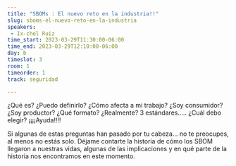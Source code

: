 ```yaml
---
title: "SBOMs : El nuevo reto en la industria!!"
slug: sboms-el-nuevo-reto-en-la-industria
speakers:
 - Ix-chel Ruiz
time_start: 2023-03-29T11:30:00-06:00
time_end: 2023-03-29T12:10:00-06:00
day: b
timeslot: 3
room: 1
timeorder: 1
track: seguridad

---
```


¿Qué es? ¿Puedo definirlo? ¿Cómo afecta a mi trabajo? ¿Soy consumidor? ¿Soy productor? ¿Qué formato? ¿Realmente? 3 estándares..... ¿Cuál debo elegir?
¡¡¡¡Ayuda!!!!

Si algunas de estas preguntas han pasado por tu cabeza... no te preocupes, al menos no estás solo. Déjame contarte la historia de cómo los SBOM llegaron a nuestras vidas, algunas de las implicaciones y en qué parte de la historia nos encontramos en este momento.